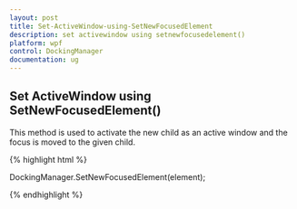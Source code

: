 ```yaml
---
layout: post
title: Set-ActiveWindow-using-SetNewFocusedElement
description: set activewindow using setnewfocusedelement()
platform: wpf
control: DockingManager
documentation: ug
---
```


## Set ActiveWindow using SetNewFocusedElement()

This method is used to activate the new child as an active window and the focus is moved to the given child.


{% highlight html %}


DockingManager.SetNewFocusedElement(element);

{% endhighlight  %}

